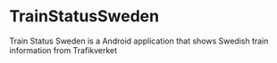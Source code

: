 TrainStatusSweden
=================

Train Status Sweden is a Android application that shows Swedish train information from Trafikverket
